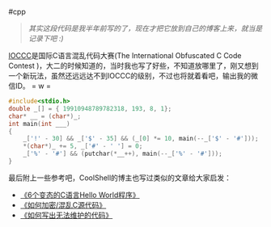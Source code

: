 #cpp

> *其实这段代码是我半年前写的了，现在才把它放到自己的博客上来，就当是记录下吧 :)*

[IOCCC](http://www.ioccc.org/)是国际C语言混乱代码大赛(The International Obfuscated C Code Contest )，大二的时候知道的，当时我也写了好些，不知道放哪里了，刚又想到一个新玩法，虽然还远远达不到IOCCC的级别，不过也将就着看吧，输出我的微信ID。 = w =

``` c
#include<stdio.h>
double _[] = { 19910948789782318, 193, 8, 1};
char* __ = (char*)_;
int main(int ___)
{
    _['!' - 30] && _['$' - 35] && (_[0] *= 10, main(--_['$' - '#']));
    *(char*)_ += 5, _['#' - ' '] = 0;
    _['%' - '#'] && (putchar(*__++), main(--_['%' - '#']));  
}
```

最后附上一些参考吧，CoolShell的博主也写过类似的文章给大家启发：
- [《6个变态的C语言Hello World程序》](http://coolshell.cn/articles/914.html)
- [《如何加密/混乱C源代码》](http://coolshell.cn/articles/933.html)
- [《如何写出无法维护的代码》](http://coolshell.cn/articles/4758.html)